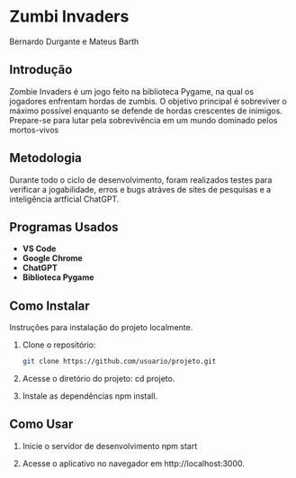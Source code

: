# Zumbi Invaders
Bernardo Durgante e Mateus Barth

## Introdução

Zombie Invaders é um jogo feito na biblioteca Pygame, na qual os jogadores enfrentam hordas de zumbis. O objetivo principal é sobreviver o máximo possível enquanto se defende de hordas crescentes de inimigos. Prepare-se para lutar pela sobrevivência em um mundo dominado pelos mortos-vivos

## Metodologia

Durante todo o ciclo de desenvolvimento, foram realizados testes para verificar a jogabilidade, erros e bugs atráves de sites de pesquisas e a inteligência artficial ChatGPT.

## Programas Usados
- **VS Code** 
- **Google Chrome**
- **ChatGPT**
- **Biblioteca Pygame**

## Como Instalar

Instruções para instalação do projeto localmente.

1. Clone o repositório:
   ```bash
   git clone https://github.com/usuario/projeto.git

2. Acesse o diretório do projeto:
   cd projeto.

3. Instale as dependências
   npm install.

## Como Usar

1. Inicie o servidor de desenvolvimento
  npm start

2. Acesse o aplicativo no navegador em http://localhost:3000.
   


